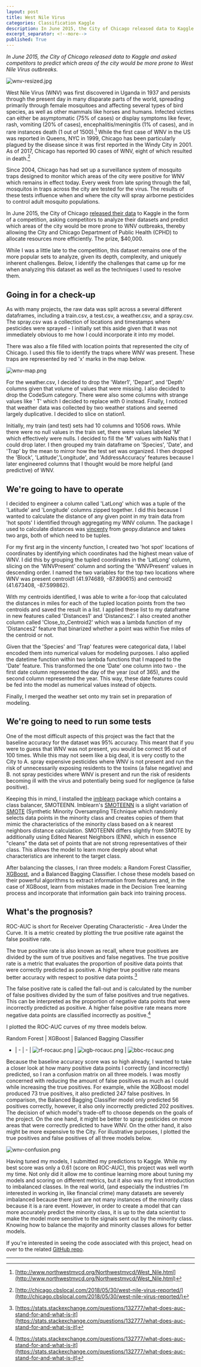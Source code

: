 ```yaml
---
layout: post
title: West Nile Virus
categories: Classification Kaggle
description: In June 2015, the City of Chicago released data to Kaggle and asked competitors to predict which areas of the city would be more prone to West Nile Virus outbreaks.
excerpt_separator: <!--more-->
published: True
---
```


*In June 2015, the City of Chicago released data to Kaggle and asked competitors to predict which areas of the city would be more prone to West Nile Virus outbreaks.*

![wnv-resized.jpg](/static/img/wnv-resized.jpg)

<!--more-->

West Nile Virus (WNV) was first discovered in Uganda in 1937 and persists through the present day in many disparate parts of the world, spreading primarily through female mosquitoes and affecting several types of bird species, as well as other mammals like horses and humans.  Infected victims can either be asymptomatic (75% of cases) or display symptoms like fever, rash, vomiting (20% of cases), encephalitis/meningitis (1% of cases), and in rare instances death (1 out of 1500).[^1]  While the first case of WNV in the US was reported in Queens, NYC in 1999, Chicago has been particularly plagued by the disease since it was first reported in the Windy City in 2001.  As of 2017, Chicago has reported 90 cases of WNV, eight of which resulted in death.[^2]  

Since 2004, Chicago has had set up a surveillance system of mosquito traps designed to monitor which areas of the city were positive for WNV which remains in effect today.  Every week from late spring through the fall, mosquitos in traps across the city are tested for the virus. The results of these tests influence when and where the city will spray airborne pesticides to control adult mosquito populations.

In June 2015, the City of Chicago [released their data](https://www.kaggle.com/c/predict-west-nile-virus) to Kaggle in the form of a competition, asking competitors to analyze their datasets and predict which areas of the city would be more prone to WNV outbreaks, thereby allowing the City and Chicago Department of Public Health (CPHD) to allocate resources more efficiently.  The prize, $40,000.

While I was a little late to the competition, this dataset remains one of the more popular sets to analyze, given its depth, complexity, and uniquely inherent challenges.  Below, I identify the challenges that came up for me when analyzing this dataset as well as the techniques I used to resolve them.

## Going in for a check-up

As with many projects, the raw data was split across a several different dataframes, including a train.csv, a test.csv, a weather.csv, and a spray.csv.  The spray.csv was a collection of locations and timestamps where pesticides were sprayed - I initially set this aside given that it was not immediately obvious to me how I could incorporate it into my model.  

There was also a file filled with location points that represented the city of Chicago.  I used this file to identify the traps where WNV was present.  These traps are represented by red 'x' marks in the map below.

![wnv-map.png](/static/img/wnv-map.png)

For the weather.csv, I decided to drop the 'Water1', 'Depart', and 'Depth' columns given that volume of values that were missing.  I also decided to drop the CodeSum category.  There were also some columns with strange values like '  T' which I decided to replace with 0 instead.  Finally, I noticed that weather data was collected by two weather stations and seemed largely duplicative.  I decided to slice on station1.

Initially, my train (and test) sets had 10 columns and 10506 rows.  While there were no null values in the train set, there were values labeled 'M' which effectively were nulls.  I decided to fill the 'M' values with NaNs that I could drop later.  I then grouped my train dataframe on 'Species', 'Date', and 'Trap' by the mean to mirror how the test set was organized.  I then dropped the 'Block', 'Latitude','Longitude', and 'AddressAccuracy' features because I later engineered columns that I thought would be more helpful (and predictive) of WNV.

## We're going to have to operate

I decided to engineer a column called 'LatLong' which was a tuple of the 'Latitude' and 'Longitude' columns zipped together.  I did this because I wanted to calculate the distance of any given point in my train data from 'hot spots' I identified through aggregating my WNV column.  The package I used to calculate distances was [vincenty](https://pypi.org/project/vincenty/) from geopy.distance and takes two args, both of which need to be tuples.

For my first arg in the vincenty function, I created two 'hot spot' locations of coordinates by identifying which coordinates had the highest mean value of WNV. I did this by grouping the tupled coordinates in the 'LatLong' column, slicing on the 'WNVPresent' column and sorting the 'WNVPresent' values in descending order.  I named the two variables for the top two locations where WNV was present centroid1 (41.974689, -87.890615) and centroid2 (41.673408, -87.599862).  

With my centroids identified, I was able to write a for-loop that calculated the distances in miles for each of the tupled location points from the two centroids and saved the result in a list.  I applied these list to my dataframe in new features called 'Distances1' and 'Distances2'.  I also created another column called 'Close_to_Centroid2' which was a lambda function of my 'Distances2' feature that binarized whether a point was within five miles of the centroid or not.

Given that the 'Species' and 'Trap' features were categorical data, I label encoded them into numerical values for modeling purposes.  I also applied the datetime function within two lambda functions that I mapped to the 'Date' feature.  This transformed the one 'Date' one column into two - the first date column represented the day of the year (out of 365), and the second column represented the year.  This way, these date features could be fed into the model as numerical values instead of objects.

Finally, I merged the weather set onto my train set in preparation of modeling.

## We're going to need to run some tests

One of the most difficult aspects of this project was the fact that the baseline accuracy for the dataset was 95% accuracy.  This meant that if you were to guess that WNV was not present, you would be correct 95 out of 100 times.  While this may not seem like a big deal, it is very costly to the City to A. spray expensive pesticides where WNV is not present and run the risk of unnecessarily exposing residents to the toxins (a false negative) and B. not spray pesticides where WNV is present and run the risk of residents becoming ill with the virus and potentially being sued for negligence (a false positive).

Keeping this in mind, I installed the [imblearn](http://contrib.scikit-learn.org/imbalanced-learn/stable/api.html) package which contains a class balancer, SMOTEENN.  Imblearn's [SMOTEENN](http://contrib.scikit-learn.org/imbalanced-learn/stable/generated/imblearn.combine.SMOTEENN.html) is a slight variation of [SMOTE](http://contrib.scikit-learn.org/imbalanced-learn/stable/generated/imblearn.over_sampling.SMOTE.html) (Synthetic Minority Oversampling TEchnique which randomly selects data points in the minority class and creates copies of them that mimic the characteristics of the minority class based on a k nearest neighbors distance calculation.  SMOTEENN differs slightly from SMOTE by additionally using Edited Nearest Neighbors (ENN), which in essence "cleans" the data set of points that are not strong representatives of their class.  This allows the model to learn more deeply about what characteristics are inherent to the target class.

After balancing the classes, I ran three models: a Random Forest Classifier, [XGBoost](https://github.com/dmlc/xgboost), and a Balanced Bagging Classifier.  I chose these models based on their powerful algorithms to extract information from features and, in the case of XGBoost, learn from mistakes made in the Decision Tree learning process and incorporate that information gain back into training process.

## What's the prognosis?

ROC-AUC is short for Receiver Operating Characteristic - Area Under the Curve.  It is a metric created by plotting the true positive rate against the false positive rate.

The true positive rate is also known as recall, where true positives are divided by the sum of true positives and false negatives.  The true positive rate is a metric that evaluates the proportion of positive data points that were correctly predicted as positive.  A higher true positive rate means better accuracy with respect to positive data points.[^4]

The false positive rate is called the fall-out and is calculated by the number of false positives divided by the sum of false positives and true negatives.  This can be interpreted as the proportion of negative data points that were incorrectly predicted as positive.  A higher false positive rate means more negative data points are classified incorrectly as positive.[^5]

I plotted the ROC-AUC curves of my three models below.

Random Forest | XGBoost | Balanced Bagging Classifier
- | - | - |
![rf-rocauc.png](/static/img/rf-rocauc.png) | ![xgb-rocauc.png](/static/img/xgb-rocauc.png) | ![bbc-rocauc.png](/static/img/bbc-rocauc.png)

Because the baseline accuracy score was so high already, I wanted to take a closer look at how many positive data points I correctly (and incorrectly) predicted, so I ran a confusion matrix on all three models.  I was mostly concerned with reducing the amount of false positives as much as I could while increasing the true positives.  For example, while the XGBoost model produced 73 true positives, it also predicted 247 false positives.  In comparison, the Balanced Bagging Classifier model only predicted 56 positives correctly, however, it also only incorrectly predicted 202 positives.  The decision of which model's trade-off to choose depends on the goals of the project.  On the one hand, it might be better to spray pesticides on more areas that were correctly predicted to have WNV.  On the other hand, it also might be more expensive to the City.  For illustrative purposes, I plotted the true positives and false positives of all three models below.

![wnv-confusion.png](/static/img/wnv-confusion.png)

Having tuned my models, I submitted my predictions to Kaggle.  While my best score was only a 0.61 (score on ROC-AUC), this project was well worth my time.  Not only did it allow me to continue learning more about tuning my models and scoring on different metrics, but it also was my first introduction to imbalanced classes.  In the real world, (and especially the industries I'm interested in working in, like financial crime) many datasets are severely imbalanced because there just are not many instances of the minority class because it is a rare event.  However, in order to create a model that can more accurately predict the minority class, it is up to the data scientist to make the model more sensitive to the signals sent out by the minority class.  Knowing how to balance the majority and minority classes allows for better models.

If you're interested in seeing the code associated with this project, head on over to the related [GitHub repo](https://github.com/thedatasleuth/West-Nile-Virus).

---
[^1]: [http://www.northwestmvcd.org/Northwestmvcd/West_Nile.html](http://www.northwestmvcd.org/Northwestmvcd/West_Nile.html)
[^2]: [http://chicago.cbslocal.com/2018/05/30/west-nile-virus-reported/](http://chicago.cbslocal.com/2018/05/30/west-nile-virus-reported/)
[^3]: [https://xgboost.ai/about](https://xgboost.ai/about)
[^4]: [https://stats.stackexchange.com/questions/132777/what-does-auc-stand-for-and-what-is-it](https://stats.stackexchange.com/questions/132777/what-does-auc-stand-for-and-what-is-it)
[^5]:[https://stats.stackexchange.com/questions/132777/what-does-auc-stand-for-and-what-is-it](https://stats.stackexchange.com/questions/132777/what-does-auc-stand-for-and-what-is-it)
